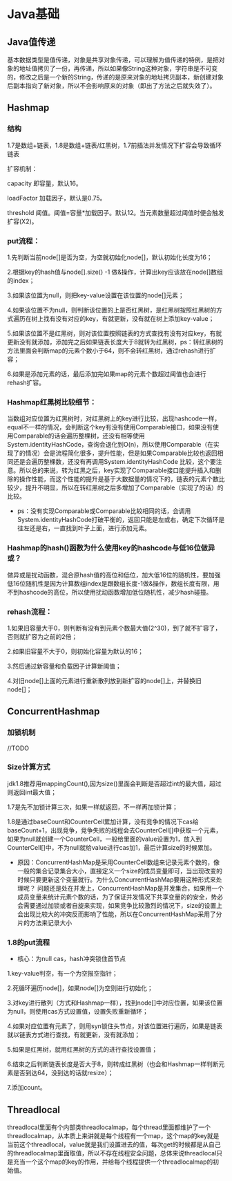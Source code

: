 # Java基础

## Java值传递
基本数据类型是值传递，对象是共享对象传递，可以理解为值传递的特例，是把对象的地址值拷贝了一份，再传递，所以如果像String这种对象，字符串是不可变的，修改之后是一个新的String，传递的是原来对象的地址拷贝副本，新创建对象后副本指向了新对象，所以不会影响原来的对象（即出了方法之后就失效了）。

## Hashmap
### 结构
1.7是数组+链表，1.8是数组+链表/红黑树，1.7前插法并发情况下扩容会导致循环链表

扩容机制：

capacity 即容量，默认16。

loadFactor 加载因子，默认是0.75。

threshold 阈值。阈值=容量*加载因子。默认12。当元素数量超过阈值时便会触发扩容(X2)。

### put流程：
1.先判断当前node[]是否为空，为空就初始化node[]，默认初始化长度为16；

2.根据key的hash值与node[].size() -1 做&操作，计算出key应该放在node[]数组的index；

3.如果该位置为null，则把key-value设置在该位置的node[]元素；

4.如果该位置不为null，则判断该位置的上是否红黑树，是红黑树按照红黑树的方式遍历在树上找有没有对应的key，有就更新，没有就在树上添加key-value；

5.如果该位置不是红黑树，则对该位置按照链表的方式查找有没有对应key，有就更新没有就添加，添加完之后如果链表长度大于8就转为红黑树，ps：转红黑树的方法里面会判断map的元素个数小于64，则不会转红黑树，通过rehash进行扩容；

6.如果是添加元素的话，最后添加完如果map的元素个数超过阈值也会进行rehash扩容。

### Hashmap红黑树比较细节：
当数组对应位置为红黑树时，对红黑树上的key进行比较，出现hashcode一样，equal不一样的情况，会判断这个key有没有使用Comparable接口，如果没有使用Comparable的话会遍历整棵树，还没有相等使用System.identityHashCode，查询会退化到O(n)，所以使用Comparable（在实现了的情况）会是流程简化很多，提升性能，但是如果Comparable比较也返回相同还是会遍历整棵数，还没有再调用System.identityHashCode 比较，这个要注意。所以总的来说，转为红黑之后，key实现了Comparable接口能提升插入和删除的操作性能，而这个性能的提升是基于大数据量的情况下的，链表的元素个数比较少，提升不明显，所以在转红黑树之后多增加了Comparable（实现了的话）的比较。

- ps：没有实现Comparable或Comparable比较相同的话，会调用System.identityHashCode打破平衡的，返回只能是左或右，确定下次循环是往左还是右，一直找到叶子上面，进行添加元素。

### Hashmap的hash()函数为什么使用key的hashcode与低16位做异或？
做异或是扰动函数，混合原hash值的高位和低位，加大低16位的随机性，要加强低16位随机性是因为计算数组index是跟数组长度-1做&操作，数组长度有限，用不到hashcode的高位，所以使用扰动函数增加低位随机性，减少hash碰撞。

### rehash流程：
1.如果旧容量大于0，则判断有没有到元素个数最大值(2^30)，到了就不扩容了，否则就扩容为之前的2倍；

2.如果旧容量不大于0，则初始化容量为默认的16；

3.然后通过新容量和负载因子计算新阈值；

4.对旧node[]上面的元素进行重新散列放到新扩容的node[]上，并替换旧node[]；

## ConcurrentHashmap

### 加锁机制 
//TODO 

### Size计算方式
jdk1.8推荐用mappingCount(),因为size()里面会判断是否超过int的最大值，超过则返回int最大值；

1.7是先不加锁计算三次，如果一样就返回，不一样再加锁计算；

1.8是通过baseCount和CounterCell累加计算，没有竞争的情况下cas给baseCount+1，出现竞争，竞争失败的线程会去CounterCell[]中获取一个元素，如果为null就创建一个CounterCell，一般给里面的value设置为1，放入到CounterCell[]中，不为null就给value进行cas加1，最后计算size的时候累加。

- 原因：ConcurrentHashMap是采用CounterCell数组来记录元素个数的，像一般的集合记录集合大小，直接定义一个size的成员变量即可，当出现改变的时候只要更新这个变量就行。为什么ConcurrentHashMap要用这种形式来处理呢？ 问题还是处在并发上，ConcurrentHashMap是并发集合，如果用一个成员变量来统计元素个数的话，为了保证并发情况下共享变量的的安全，势必会需要通过加锁或者自旋来实现，如果竞争比较激烈的情况下，size的设置上会出现比较大的冲突反而影响了性能，所以在ConcurrentHashMap采用了分片的方法来记录大小

### 1.8的put流程
- 核心：为null cas，hash冲突锁住首节点

1.key-value判空，有一个为空报空指针；

2.死循环遍历node[]，如果node[]为空则进行初始化；

3.对key进行散列（方式和Hashmap一样），找到node[]中对应位置，如果该位置为null，则使用cas方式设置值，设置失败重新循环；

4.如果对应位置有元素了，则用syn锁住头节点，对该位置进行遍历，如果是链表就以链表方式进行查找，有就更新，没有就添加；

5.如果是红黑树，就用红黑树的方式的进行查找设置值；

6.结束之后判断链表长度是否大于8，则转成红黑树（也会和Hashmap一样判断元素是否到达64，没到达的话就resize）；

7.添加count。

## Threadlocal
threadlocal里面有个内部类threadlocalmap，每个thread里面都维护了一个threadlocalmap，从本质上来讲就是每个线程有一个map，这个map的key就是当前这个threadlocal，value就是我们设置进去的值，每次get的时候都是从自己的threadlocalmap里面取值，所以不存在线程安全问题，总体来说threadlocal只是充当一个这个map的key的作用，并给每个线程提供一个threadlocalmap的初始值。